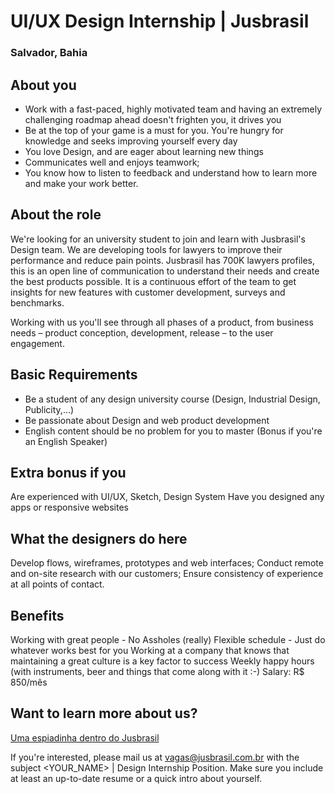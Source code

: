 # UI/UX Design Internship | Jusbrasil
### Salvador, Bahia

## About you
- Work with a fast-paced, highly motivated team and having an extremely challenging roadmap ahead doesn't frighten you, it drives you
- Be at the top of your game is a must for you. You're hungry for knowledge and seeks improving yourself every day
- You love Design, and are eager about learning new things
- Communicates well and enjoys teamwork;
- You know how to listen to feedback and understand how to learn more and make your work better.

## About the role
We're looking for an university student to join and learn with Jusbrasil's Design team. We are developing tools for lawyers to improve their performance and reduce pain points. Jusbrasil has 700K lawyers profiles, this is an open line of communication to understand their needs and create the best products possible. It is a continuous effort of the team to get insights for new features with customer development, surveys and benchmarks.

Working with us you'll see through all phases of a product, from business needs – product conception, development, release – to the user engagement.

## Basic Requirements
- Be a student of any design university course (Design, Industrial Design, Publicity,...)
- Be passionate about Design and web product development 
- English content should be no problem for you to master (Bonus if you're an English Speaker)

## Extra bonus if you
Are experienced with UI/UX, Sketch, Design System
Have you designed any apps or responsive websites

## What the designers do here
Develop flows, wireframes, prototypes and web interfaces;
Conduct remote and on-site research with our customers;
Ensure consistency of experience at all points of contact.

## Benefits
Working with great people - No Assholes (really)
Flexible schedule - Just do whatever works best for you
Working at a company that knows that maintaining a great culture is a key factor to success
Weekly happy hours (with instruments, beer and things that come along with it :-)
Salary: R$ 850/mês

## Want to learn more about us?
[Uma espiadinha dentro do Jusbrasil](https://danielmurta.jusbrasil.com.br/artigos/383937197/o-o-uma-espiadinha-dentro-do-jusbrasil)

If you're interested, please mail us at vagas@jusbrasil.com.br with the subject <YOUR_NAME> | Design Internship Position. Make sure you include at least an up-to-date resume or a quick intro about yourself.

